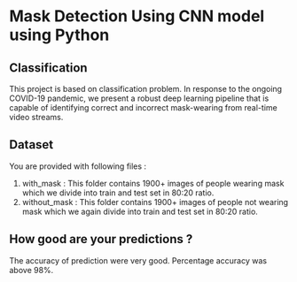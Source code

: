 # Mask Detection Using CNN model using Python

## Classification

This project is based on classification problem. In response to the ongoing COVID-19 pandemic, we present a robust deep learning pipeline that is capable of identifying correct and incorrect mask-wearing from real-time video streams.

## Dataset 

You are provided with following files :
1. with_mask : This folder contains 1900+ images of people wearing mask which we divide into train and test set in 80:20 ratio.
2. without_mask : This folder contains 1900+ images of people not wearing mask which we again divide into train and test set in 80:20 ratio.

## How good are your predictions ?

The accuracy of prediction were very good. Percentage accuracy was above 98%.
